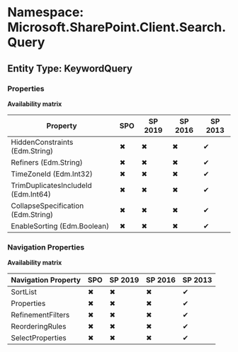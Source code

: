 # Namespace: Microsoft.SharePoint.Client.Search.Query
## Entity Type: KeywordQuery

### Properties

**Availability matrix**

Property | SPO | SP 2019 | SP 2016 | SP 2013
----------|-----|---------|---------|--------
HiddenConstraints (Edm.String) | ✖ | ✖ | ✖ | ✔
Refiners (Edm.String) | ✖ | ✖ | ✖ | ✔
TimeZoneId (Edm.Int32) | ✖ | ✖ | ✖ | ✔
TrimDuplicatesIncludeId (Edm.Int64) | ✖ | ✖ | ✖ | ✔
CollapseSpecification (Edm.String) | ✖ | ✖ | ✖ | ✔
EnableSorting (Edm.Boolean) | ✖ | ✖ | ✖ | ✔

### Navigation Properties

**Availability matrix**

Navigation Property | SPO | SP 2019 | SP 2016 | SP 2013
----------|-----|---------|---------|--------
SortList | ✖ | ✖ | ✖ | ✔
Properties | ✖ | ✖ | ✖ | ✔
RefinementFilters | ✖ | ✖ | ✖ | ✔
ReorderingRules | ✖ | ✖ | ✖ | ✔
SelectProperties | ✖ | ✖ | ✖ | ✔
